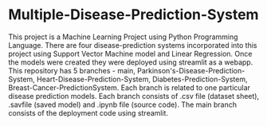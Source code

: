 # Multiple-Disease-Prediction-System
This project is a Machine Learning Project using Python Programming Language.
There are four disease-prediction systems incorporated into this project using Support Vector Machine model and Linear Regression.
Once the models were created they were deployed using streamlit as a webapp.
This repository has 5 branches - main, Parkinson's-Disease-Prediction-System, Heart-Disease-Prediction-System, Diabetes-Prediction-System, Breast-Cancer-PredictionSystem.
Each branch is related to one particular disease prediction models.
Each branch consists of .csv file (dataset sheet), .savfile (saved model) and .ipynb file (source code).
The main branch consists of the deployment code using streamlit.
